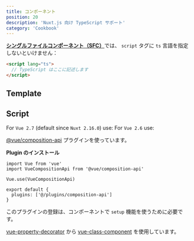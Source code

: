 ```yaml
---
title: コンポーネント
position: 20
description: 'Nuxt.js 向け TypeScript サポート'
category: 'Cookbook'
---
```


[**シングルファイルコンポーネント（SFC）**](https://vuejs.org/v2/guide/single-file-components.html)では、 `script` タグに `ts` 言語を指定しないといけません：
```html
<script lang="ts">
  // TypeScript はここに記述します
</script>
```

## Template

<inject-code query="shared/components/template.html"></inject-code>

## Script


<tabs :options="{ useUrlFragment: false }">
  <tab name="Options API">
    For <code>Vue 2.7</code> (default since <code>Nuxt 2.16.0</code>) use:
    <inject-code query="shared/components/script.options-api-vue27.ts"></inject-code>
    For <code>Vue 2.6</code> use:
    <inject-code query="shared/components/script.options-api-vue26.ts"></inject-code>
  </tab>
  <tab name="Composition API">

[@vue/composition-api](https://github.com/vuejs/composition-api) プラグインを使っています。

<alert type="info">

**Plugin のインストール**

```js{}[plugins/composition-api.js]
import Vue from 'vue'
import VueCompositionApi from '@vue/composition-api'

Vue.use(VueCompositionApi)
```

```js{}[nuxt.config.js]
export default {
  plugins: ['@/plugins/composition-api']
}
```

このプラグインの登録は、コンポーネントで `setup` 機能を使うために必要です。


</alert>

<inject-code query="shared/components/script.composition-api.ts"></inject-code>

  </tab>
  <tab name="Class API">  

[vue-property-decorator](https://github.com/kaorun343/vue-property-decorator) から [vue-class-component](https://github.com/vuejs/vue-class-component) を使用しています。

<inject-code query="shared/components/script.class-api.ts"></inject-code>

  </tab>
</tabs>

